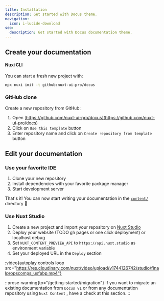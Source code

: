 ```yaml
---
title: Installation
description: Get started with Docus theme.
navigation:
  icon: i-lucide-download
seo:
  description: Get started with Docus documentation theme.
---
```


## Create your documentation

#### Nuxi CLI

You can start a fresh new project with:

```bash [Terminal]
npx nuxi init -t github:nuxt-ui-pro/docus
```

### GitHub clone

Create a new repository from GitHub:

1. Open [https://github.com/nuxt-ui-pro/docus](https://github.com/nuxt-ui-pro/docs)
2. Click on `Use this template` button
3. Enter repository name and click on `Create repository from template` button

## Edit your documentation

### Use your favorite IDE

1. Clone your new repository
2. Install dependencies with your favorite package manager
3. Start development server

That's it! You can now start writing your documentation in the [`content/`](https://content.nuxt.com/usage/content-directory) directory 🚀

### Use Nuxt Studio

1. Create a new project and import your repository on [Nuxt Studio](https://nuxt.studio)
2. Deploy your website (TODO gh pages or one click deployment) or localhost debug
3. Set `NUXT_CONTENT_PREVIEW_API` to `https://api.nuxt.studio` as environment variable
4. Set your deployed URL in the `Deploy` section

:video{autoplay controls loop src="https://res.cloudinary.com/nuxt/video/upload/v1744126742/studio/finalpropscomps_usfabp.mp4"}

::prose-warning{to="/getting-started/migration"}
If you want to migrate an existing documentation from `Docus v1` or from any documentation repository using `Nuxt Content` , have a check at this section.
::
